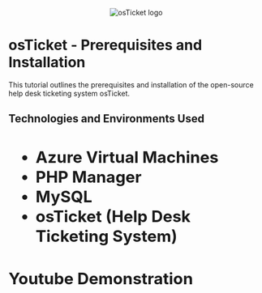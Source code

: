 <p align="center">
<img src="https://i.imgur.com/Clzj7Xs.png" alt="osTicket logo"/>
</p>

<h1>osTicket - Prerequisites and Installation</h1>
This tutorial outlines the prerequisites and installation of the open-source help desk ticketing system osTicket.<br />

<h2>Technologies and Environments Used<a><h2/>

- Azure Virtual Machines
- PHP Manager
- MySQL
- osTicket (Help Desk Ticketing System)


<h2> Youtube Demonstration
